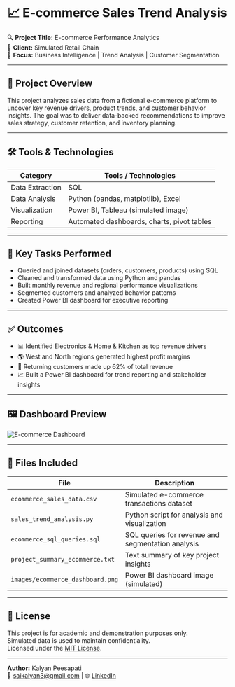# 📈 E-commerce Sales Trend Analysis

🔍 **Project Title:** E-commerce Performance Analytics  
🏢 **Client:** Simulated Retail Chain  
🧠 **Focus:** Business Intelligence | Trend Analysis | Customer Segmentation

---

## 📖 Project Overview

This project analyzes sales data from a fictional e-commerce platform to uncover key revenue drivers, product trends, and customer behavior insights. The goal was to deliver data-backed recommendations to improve sales strategy, customer retention, and inventory planning.

---

## 🛠 Tools & Technologies

| Category           | Tools / Technologies                      |
|--------------------|--------------------------------------------|
| Data Extraction    | SQL                                        |
| Data Analysis      | Python (pandas, matplotlib), Excel         |
| Visualization      | Power BI, Tableau (simulated image)        |
| Reporting          | Automated dashboards, charts, pivot tables |

---

## 🔧 Key Tasks Performed

- Queried and joined datasets (orders, customers, products) using SQL
- Cleaned and transformed data using Python and pandas
- Built monthly revenue and regional performance visualizations
- Segmented customers and analyzed behavior patterns
- Created Power BI dashboard for executive reporting

---

## ✅ Outcomes

- 📊 Identified Electronics & Home & Kitchen as top revenue drivers  
- 🌎 West and North regions generated highest profit margins  
- 👥 Returning customers made up 62% of total revenue  
- 📈 Built a Power BI dashboard for trend reporting and stakeholder insights  

---

## 🖼️ Dashboard Preview

![E-commerce Dashboard](images/ecommerce_dashboard.png)

---

## 📂 Files Included

| File                         | Description                                      |
|------------------------------|--------------------------------------------------|
| `ecommerce_sales_data.csv`   | Simulated e-commerce transactions dataset        |
| `sales_trend_analysis.py`    | Python script for analysis and visualization     |
| `ecommerce_sql_queries.sql`  | SQL queries for revenue and segmentation analysis|
| `project_summary_ecommerce.txt` | Text summary of key project insights          |
| `images/ecommerce_dashboard.png` | Power BI dashboard image (simulated)        |

---

## 📄 License

This project is for academic and demonstration purposes only.  
Simulated data is used to maintain confidentiality.  
Licensed under the [MIT License](https://opensource.org/licenses/MIT).

---

**Author:** Kalyan Peesapati  
📧 saikalyan3@gmail.com | 🌐 [LinkedIn](https://www.linkedin.com/in/sreeramakalyan/)
